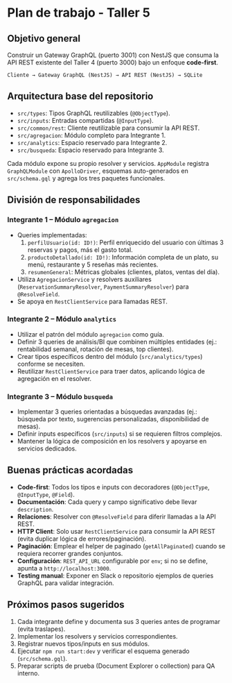 # Plan de trabajo - Taller 5

## Objetivo general

Construir un Gateway GraphQL (puerto 3001) con NestJS que consuma la API REST existente del Taller 4 (puerto 3000) bajo un enfoque **code-first**.

```
Cliente → Gateway GraphQL (NestJS) → API REST (NestJS) → SQLite
```

## Arquitectura base del repositorio

- `src/types`: Tipos GraphQL reutilizables (`@ObjectType`).
- `src/inputs`: Entradas compartidas (`@InputType`).
- `src/common/rest`: Cliente reutilizable para consumir la API REST.
- `src/agregacion`: Módulo completo para Integrante 1.
- `src/analytics`: Espacio reservado para Integrante 2.
- `src/busqueda`: Espacio reservado para Integrante 3.

Cada módulo expone su propio resolver y servicios. `AppModule` registra `GraphQLModule` con `ApolloDriver`, esquemas auto-generados en `src/schema.gql` y agrega los tres paquetes funcionales.

## División de responsabilidades

### Integrante 1 – Módulo `agregacion`

- Queries implementadas:
  1. `perfilUsuario(id: ID!)`: Perfil enriquecido del usuario con últimas 3 reservas y pagos, más el gasto total.
  2. `productoDetallado(id: ID!)`: Información completa de un plato, su menú, restaurante y 5 reseñas más recientes.
  3. `resumenGeneral`: Métricas globales (clientes, platos, ventas del día).
- Utiliza `AgregacionService` y resolvers auxiliares (`ReservationSummaryResolver`, `PaymentSummaryResolver`) para `@ResolveField`.
- Se apoya en `RestClientService` para llamadas REST.

### Integrante 2 – Módulo `analytics`

- Utilizar el patrón del módulo `agregacion` como guía.
- Definir 3 queries de análisis/BI que combinen múltiples entidades (ej.: rentabilidad semanal, rotación de mesas, top clientes).
- Crear tipos específicos dentro del módulo (`src/analytics/types`) conforme se necesiten.
- Reutilizar `RestClientService` para traer datos, aplicando lógica de agregación en el resolver.

### Integrante 3 – Módulo `busqueda`

- Implementar 3 queries orientadas a búsquedas avanzadas (ej.: búsqueda por texto, sugerencias personalizadas, disponibilidad de mesas).
- Definir inputs específicos (`src/inputs`) si se requieren filtros complejos.
- Mantener la lógica de composición en los resolvers y apoyarse en servicios dedicados.

## Buenas prácticas acordadas

- **Code-first**: Todos los tipos e inputs con decoradores (`@ObjectType`, `@InputType`, `@Field`).
- **Documentación**: Cada query y campo significativo debe llevar `description`.
- **Relaciones**: Resolver con `@ResolveField` para diferir llamadas a la API REST.
- **HTTP Client**: Solo usar `RestClientService` para consumir la API REST (evita duplicar lógica de errores/paginación).
- **Paginación**: Emplear el helper de paginado (`getAllPaginated`) cuando se requiera recorrer grandes conjuntos.
- **Configuración**: `REST_API_URL` configurable por `env`; si no se define, apunta a `http://localhost:3000`.
- **Testing manual**: Exponer en Slack o repositorio ejemplos de queries GraphQL para validar integración.

## Próximos pasos sugeridos

1. Cada integrante define y documenta sus 3 queries antes de programar (evita traslapes).
2. Implementar los resolvers y servicios correspondientes.
3. Registrar nuevos tipos/inputs en sus módulos.
4. Ejecutar `npm run start:dev` y verificar el esquema generado (`src/schema.gql`).
5. Preparar scripts de prueba (Document Explorer o collection) para QA interno.
